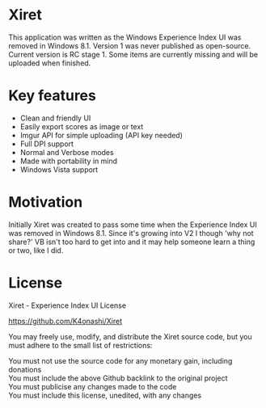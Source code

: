 # Xiret
This application was written as the Windows Experience Index UI was removed in Windows 8.1. Version 1 was never published as open-source.
Current version is RC stage 1. Some items are currently missing and will be uploaded when finished.

# Key features
 - Clean and friendly UI
 - Easily export scores as image or text
 - Imgur API for simple uploading (API key needed)
 - Full DPI support
 - Normal and Verbose modes
 - Made with portability in mind
 - Windows Vista support
 
# Motivation
Initially Xiret was created to pass some time when the Experience Index UI was removed in Windows 8.1. Since it's growing into V2 I
though 'why not share?' VB isn't too hard to get into and it may help someone learn a thing or two, like I did.
 
# License
Xiret - Experience Index UI License

https://github.com/K4onashi/Xiret

You may freely use, modify, and distribute the Xiret source code, but you must adhere to the small list of restrictions:

You must not use the source code for any monetary gain, including donations  
You must include the above Github backlink to the original project  
You must publicise any changes made to the code  
You must include this license, unedited, with any changes  


